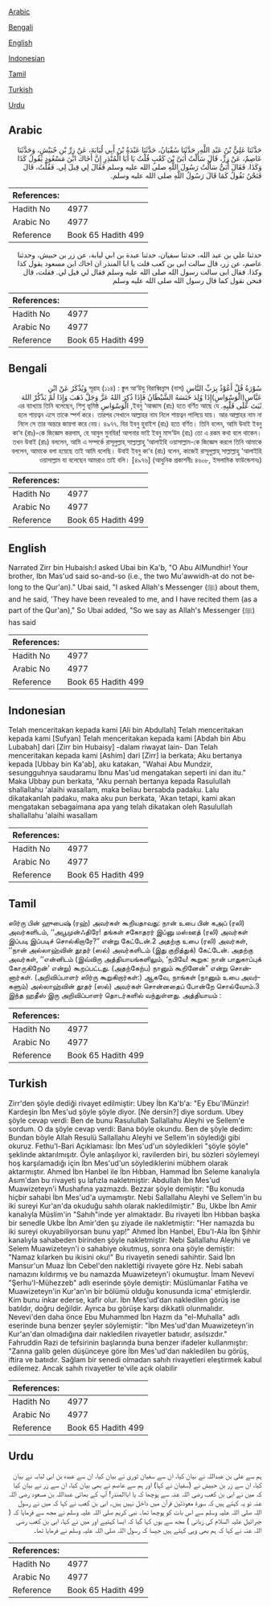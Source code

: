 [Arabic](#arabic)

[Bengali](#bengali)

[English](#english)

[Indonesian](#indonesian)

[Tamil](#tamil)

[Turkish](#turkish)

[Urdu](#urdu)

## Arabic


<div dir="rtl" lang="ar" style={{fontSize:'larger',backgroundColor:'#f8f9fa',padding:20}}>
حَدَّثَنَا عَلِيُّ بْنُ عَبْدِ اللَّهِ، حَدَّثَنَا سُفْيَانُ، حَدَّثَنَا عَبْدَةُ بْنُ أَبِي لُبَابَةَ، عَنْ زِرِّ بْنِ حُبَيْشٍ، وَحَدَّثَنَا عَاصِمٌ، عَنْ زِرٍّ، قَالَ سَأَلْتُ أُبَىَّ بْنَ كَعْبٍ قُلْتُ يَا أَبَا الْمُنْذِرِ إِنَّ أَخَاكَ ابْنَ مَسْعُودٍ يَقُولُ كَذَا وَكَذَا‏.‏ فَقَالَ أُبَىٌّ سَأَلْتُ رَسُولَ اللَّهِ صلى الله عليه وسلم فَقَالَ لِي قِيلَ لِي‏.‏ فَقُلْتُ، قَالَ فَنَحْنُ نَقُولُ كَمَا قَالَ رَسُولُ اللَّهِ صلى الله عليه وسلم‏.‏
</div>
<div style={{backgroundColor:'#f8f9fa',padding:20, marginBottom: 10}}><table> <thead> <tr> <th>References:</th> <th></th> </tr> </thead> <tbody><tr><td>Hadith No</td><td>4977</td></tr><tr><td>Arabic No</td><td>4977</td></tr><tr><td>Reference</td><td>Book 65 Hadith 499</td></tr></tbody></table></div>


<div dir="rtl" lang="ar" style={{fontSize:'larger',backgroundColor:'#f8f9fa',padding:20}}>
حدثنا علي بن عبد الله، حدثنا سفيان، حدثنا عبدة بن ابي لبابة، عن زر بن حبيش، وحدثنا عاصم، عن زر، قال سالت ابى بن كعب قلت يا ابا المنذر ان اخاك ابن مسعود يقول كذا وكذا. فقال ابى سالت رسول الله صلى الله عليه وسلم فقال لي قيل لي. فقلت، قال فنحن نقول كما قال رسول الله صلى الله عليه وسلم
</div>
<div style={{backgroundColor:'#f8f9fa',padding:20, marginBottom: 10}}><table> <thead> <tr> <th>References:</th> <th></th> </tr> </thead> <tbody><tr><td>Hadith No</td><td>4977</td></tr><tr><td>Arabic No</td><td>4977</td></tr><tr><td>Reference</td><td>Book 65 Hadith 499</td></tr></tbody></table></div>

## Bengali


<div dir="rtl" lang="bn" style={{fontSize:'larger',backgroundColor:'#f8f9fa',padding:20}}>
سُوْرَةُ قُلْ أَعُوْذُ بِرَبِّ النَّاسِ সূরাহ (১১৪) : ক্বুল আ‘উযু বিরাব্বিন্নাস (নাস) وَيُذْكَرُ عَنْ ابْنِ عَبَّاسٍ(الْوَسْوَاسِ)إِذَا وُلِدَ خَنَسَهُ الشَّيْطَانُ فَإِذَا ذُكِرَ اللهُ عَزَّ وَجَلَّ ذَهَبَ وَإِذَا لَمْ يَذْكُرْ اللهَ ثَبَتَ عَلَى قَلْبِهِ. ইবনু ‘আব্বাস (রাঃ) হতে বর্ণিত আছে যে, الْوَسْوَاسِ এর ব্যাখ্যায় তিনি বলেছেন, শিশু ভূমিষ্ঠ হলে শায়ত্বন এসে তাকে স্পর্শ করে। তারপর সেখানে আল্লাহর নাম নিলে শায়ত্বন পালিয়ে যায়। আর আল্লাহর নাম না নিলে সে তার অন্তরে জায়গা করে নেয়। ৪৯৭৭. যির ইবনু হুবাইশ (রাঃ) হতে বর্ণিত। তিনি বলেন, আমি উবাই ইবনু কা‘ব (রাঃ)-কে জিজ্ঞেস করলাম, হে আবুল মুনযির! আপনার ভাই ইবনু মাস‘উদ (রাঃ) তো এ রকম কথা বলে থাকেন। তখন উবাই (রাঃ) বললেন, আমি এ সম্পর্কে রাসূলুল্লাহ্ সাল্লাল্লাহু ‘আলাইহি ওয়াসাল্লাম-কে জিজ্ঞেস করলে তিনি আমাকে বললেন, আমাকে বলা হয়েছে তাই আমি বলেছি। উবাই ইবনু কা‘ব (রাঃ) বলেন, কাজেই রাসূলুল্লাহ্ সাল্লাল্লাহু ‘আলাইহি ওয়াসাল্লাম যা বলেছেন আমরাও তাই বলি। [৪৯৭৬] (আধুনিক প্রকাশনীঃ ৪৬০৮, ইসলামিক ফাউন্ডেশনঃ)
</div>
<div style={{backgroundColor:'#f8f9fa',padding:20, marginBottom: 10}}><table> <thead> <tr> <th>References:</th> <th></th> </tr> </thead> <tbody><tr><td>Hadith No</td><td>4977</td></tr><tr><td>Arabic No</td><td>4977</td></tr><tr><td>Reference</td><td>Book 65 Hadith 499</td></tr></tbody></table></div>

## English


<div dir="ltr" lang="en" style={{fontSize:'larger',backgroundColor:'#f8f9fa',padding:20}}>
Narrated Zirr bin Hubaish:I asked Ubai bin Ka'b, "O Abu AlMundhir! Your brother, Ibn Mas'ud said so-and-so (i.e., the two Mu'awwidh-at do not belong to the Qur'an)." Ubai said, "I asked Allah's Messenger (ﷺ) about them, and he said, 'They have been revealed to me, and I have recited them (as a part of the Qur'an)," So Ubai added, "So we say as Allah's Messenger (ﷺ) has said
</div>
<div style={{backgroundColor:'#f8f9fa',padding:20, marginBottom: 10}}><table> <thead> <tr> <th>References:</th> <th></th> </tr> </thead> <tbody><tr><td>Hadith No</td><td>4977</td></tr><tr><td>Arabic No</td><td>4977</td></tr><tr><td>Reference</td><td>Book 65 Hadith 499</td></tr></tbody></table></div>

## Indonesian


<div dir="ltr" lang="id" style={{fontSize:'larger',backgroundColor:'#f8f9fa',padding:20}}>
Telah menceritakan kepada kami [Ali bin Abdullah] Telah menceritakan kepada kami [Sufyan] Telah menceritakan kepada kami [Abdah bin Abu Lubabah] dari [Zirr bin Hubaisy] -dalam riwayat lain- Dan Telah menceritakan kepada kami [Ashim] dari [Zirr] ia berkata; Aku bertanya kepada [Ubbay bin Ka'ab], aku katakan, "Wahai Abu Mundzir, sesungguhnya saudaramu Ibnu Mas'ud mengatakan seperti ini dan itu." Maka Ubbay pun berkata, "Aku pernah bertanya kepada Rasulullah shallallahu 'alaihi wasallam, maka beliau bersabda padaku. Lalu dikatakanlah padaku, maka aku pun berkata, 'Akan tetapi, kami akan mengatakan sebagaimana apa yang telah dikatakan oleh Rasulullah shallallahu 'alaihi wasallam
</div>
<div style={{backgroundColor:'#f8f9fa',padding:20, marginBottom: 10}}><table> <thead> <tr> <th>References:</th> <th></th> </tr> </thead> <tbody><tr><td>Hadith No</td><td>4977</td></tr><tr><td>Arabic No</td><td>4977</td></tr><tr><td>Reference</td><td>Book 65 Hadith 499</td></tr></tbody></table></div>

## Tamil


<div dir="ltr" lang="ta" style={{fontSize:'larger',backgroundColor:'#f8f9fa',padding:20}}>
ஸிர்ரு பின் ஹுபைஷ் (ரஹ்) அவர்கள் கூறியதாவது: நான் உபை பின் கஅப் (ரலி) அவர்களிடம், ‘‘அபூமுன்ஃதிரே! தங்கள் சகோதரர் இப்னு மஸ்ஊத் (ரலி) அவர்கள் இப்படி இப்படிச் சொல்கிறாரே?” என்று கேட்டேன்.2 அதற்கு உபை (ரலி) அவர்கள், ‘‘நான் அல்லாஹ்வின் தூதர் (ஸல்) அவர்களிடம் (இது குறித்துக்) கேட்டேன். அதற்கு அவர்கள், ‘‘என்னிடம் (இவ்விரு அத்தியாயங்களிலும், ‘நபியே! கூறுக: நான் பாதுகாப்புக் கோருகிறேன்’ என்று) கூறப்பட்டது. (அதற்கேற்ப) நானும் கூறினேன்” என்று சொன்னார்கள். (அறிவிப்பாளர் ஸிர்ரு கூறுகிறார்கள்:) ஆகவே, நாங்கள் (நானும் உபை அவர்களும்) அல்லாஹ்வின் தூதர் (ஸல்) அவர்கள் சொன்னதைப் போன்றே சொல்வோம்.3 இந்த ஹதீஸ் இரு அறிவிப்பாளர் தொடர்களில் வந்துள்ளது. அத்தியாயம் :
</div>
<div style={{backgroundColor:'#f8f9fa',padding:20, marginBottom: 10}}><table> <thead> <tr> <th>References:</th> <th></th> </tr> </thead> <tbody><tr><td>Hadith No</td><td>4977</td></tr><tr><td>Arabic No</td><td>4977</td></tr><tr><td>Reference</td><td>Book 65 Hadith 499</td></tr></tbody></table></div>

## Turkish


<div dir="ltr" lang="tr" style={{fontSize:'larger',backgroundColor:'#f8f9fa',padding:20}}>
Zirr'den şöyle dediği rivayet edilmiştir: Ubey İbn Ka'b'a: "Ey Ebu'lMünzir! Kardeşin İbn Mes'ud şöyle şöyle diyor. [Ne dersin?] diye sordum. Ubey şöyle cevap verdi: Ben de bunu Rasulullah Sallallahu Aleyhi ve Sellem'e sordum. O da şöyle cevap verdi: Bana böyle okundu. Ben de şöyle dedim: Bundan böyle Allah Resulü Sallallahu Aleyhi ve Sellem'in söylediği gibi okuruz. Fethu'l-Bari Açıklaması: İbn Mes'ud'un söyledikleri "şöyle şöyle" şeklinde aktarılmışıtr. Öyle anlaşılıyor ki, ravilerden biri, bu sözleri söylemeyi hoş karşılamadığı için İbn Mes'ud'un söylediklerini mübhem olarak aktarmıştır. Ahmed İbn Hanbel ile İbn Hıbban, Hammad İbn Seleme kanalıyla Asım'dan bu rivayeti şu lafızIa nakletmiştir: Abdullah İbn Mes'ud Muawizeteyn'i Mushafına yazmazdı. Bezzar şöyle demiştir: "Bu konuda hiçbir sahabi İbn Mes'ud'a uymamıştır. Nebi Sallallahu Aleyhi ve Sellem'in bu iki sureyi Kur'an'da okuduğu sahıh olarak nakledilmiştir." Bu, Ukbe İbn Amir kanalıyla Müslim'in "Sahıh"inde yer almaktadır. Bu rivayeti İbn Hıbban başka bir senedle Ukbe İbn Amir'den şu ziyade ile nakletmiştir: "Her namazda bu iki sureyi okuyabiliyorsan bunu yap!" Ahmed İbn Hanbel, Ebu'l-Ala İbn Şıhhir kanalıyla sahabeden birinden şöyle nakletmiştir: Nebi Sallallahu Aleyhi ve Selem Muawizeteyn'i o sahabiye okutmuş, sonra ona şöyle demiştir: "Namaz kılarken bu ikisini oku!" Bu rivayetin senedi sahihtir. Said İbn Mansur'un Muaz İbn Cebel'den naklettiği rivayete göre Hz. Nebi sabah namazını kıldırmış ve bu namazda Muawizeteyn'i okumuştur. İmam Nevevi "Şerhu'I-Mühezzeb" adlı eserinde şöyle demiştir: Müslümanlar Fatiha ve Muawizeteyn'in Kur'an'ın bir bölümü olduğu konusunda icma' etmişlerdir. Kim bunu inkar ederse, kafir olur. İbn Mes'ud'dan nakledilen görüş ise batıldır, doğru değildir. Ayrıca bu görüşe karşı dikkatli olunmalıdır. Nevevi'den daha önce Ebu Muhammed İbn Hazm da "el-Muhalla" adlı eserinde buna benzer şeyler söylemiştir: "İbn Mes'ud'dan Muawizeteyn'in Kur'an'dan olmadığına dair nakledilen rivayetler batııdır, asılsızdır." Fahruddin Razi de tefsirinin başlarında buna benzer ifadeler kullanmıştır: "Zanna galib gelen düşünceye göre İbn Mes'ud'dan nakledilen bu görüş, iftira ve batııdır. Sağlam bir senedi olmadan sahıh rivayetleri eleştirmek kabul edilemez. Ancak sahıh rivayetler te'viIe açık olabilir
</div>
<div style={{backgroundColor:'#f8f9fa',padding:20, marginBottom: 10}}><table> <thead> <tr> <th>References:</th> <th></th> </tr> </thead> <tbody><tr><td>Hadith No</td><td>4977</td></tr><tr><td>Arabic No</td><td>4977</td></tr><tr><td>Reference</td><td>Book 65 Hadith 499</td></tr></tbody></table></div>

## Urdu


<div dir="rtl" lang="ur" style={{fontSize:'larger',backgroundColor:'#f8f9fa',padding:20}}>
ہم سے علی بن عبداللہ نے بیان کیا، ان سے سفیان ثوری نے بیان کیا، ان سے عبدہ بن ابی لبابہ نے بیان کیا، ان سے زر بن حبیش نے (سفیان نے کہا) اور ہم سے عاصم نے بھی بیان کیا، ان سے زر نے بیان کیا کہ میں نے ابی بن کعب رضی اللہ عنہ سے پوچھا کہ یا اباالمنذر! آپ کے بھائی عبداللہ بن مسعود رضی اللہ عنہ تو یہ کہتے ہیں کہ سورۃ معوذتین قرآن میں داخل نہیں ہیں۔ ابی بن کعب نے کہا کہ میں نے رسول اللہ صلی اللہ علیہ وسلم سے اس بات کو پوچھا تھا۔ نبی کریم صلی اللہ علیہ وسلم نے مجھ سے فرمایا کہ ( جبرائیل علیہ السلام کی زبانی ) مجھ سے یوں کہا گیا کہ ایسا کہئیے اور میں نے کہا، ابی بن کعب رضی اللہ عنہ نے کہا کہ ہم بھی وہی کہتے ہیں جیسا کہ رسول اللہ صلی اللہ علیہ وسلم نے فرمایا تھا۔
</div>
<div style={{backgroundColor:'#f8f9fa',padding:20, marginBottom: 10}}><table> <thead> <tr> <th>References:</th> <th></th> </tr> </thead> <tbody><tr><td>Hadith No</td><td>4977</td></tr><tr><td>Arabic No</td><td>4977</td></tr><tr><td>Reference</td><td>Book 65 Hadith 499</td></tr></tbody></table></div>